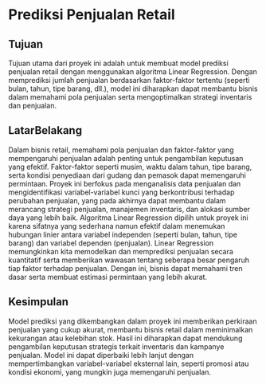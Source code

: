 # Prediksi Penjualan Retail

## Tujuan
Tujuan utama dari proyek ini adalah untuk membuat model prediksi penjualan retail dengan menggunakan algoritma Linear Regression. Dengan memprediksi jumlah penjualan berdasarkan faktor-faktor tertentu (seperti bulan, tahun, tipe barang, dll.), model ini diharapkan dapat membantu bisnis dalam memahami pola penjualan serta mengoptimalkan strategi inventaris dan penjualan.

## LatarBelakang
Dalam bisnis retail, memahami pola penjualan dan faktor-faktor yang mempengaruhi penjualan adalah penting untuk pengambilan keputusan yang efektif. Faktor-faktor seperti musim, waktu dalam tahun, tipe barang, serta kondisi penyediaan dari gudang dan pemasok dapat memengaruhi permintaan. Proyek ini berfokus pada menganalisis data penjualan dan mengidentifikasi variabel-variabel kunci yang berkontribusi terhadap perubahan penjualan, yang pada akhirnya dapat membantu dalam merancang strategi penjualan, manajemen inventaris, dan alokasi sumber daya yang lebih baik.
Algoritma Linear Regression dipilih untuk proyek ini karena sifatnya yang sederhana namun efektif dalam menemukan hubungan linier antara variabel independen (seperti bulan, tahun, tipe barang) dan variabel dependen (penjualan). Linear Regression memungkinkan kita memodelkan dan memprediksi penjualan secara kuantitatif serta memberikan wawasan tentang seberapa besar pengaruh tiap faktor terhadap penjualan. Dengan ini, bisnis dapat memahami tren dasar serta membuat estimasi permintaan yang lebih akurat.






## Kesimpulan
Model prediksi yang dikembangkan dalam proyek ini memberikan perkiraan penjualan yang cukup akurat, membantu bisnis retail dalam meminimalkan kekurangan atau kelebihan stok. Hasil ini diharapkan dapat mendukung pengambilan keputusan strategis terkait inventaris dan kampanye penjualan. Model ini dapat diperbaiki lebih lanjut dengan mempertimbangkan variabel-variabel eksternal lain, seperti promosi atau kondisi ekonomi, yang mungkin juga memengaruhi penjualan.

